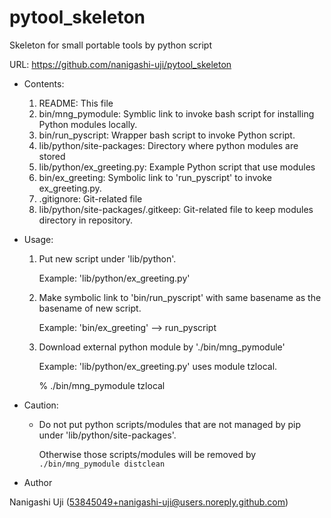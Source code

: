 # pytool_skeleton

Skeleton for small portable tools by python script

URL: https://github.com/nanigashi-uji/pytool_skeleton

- Contents:

  1. README:                            This file
  2. bin/mng_pymodule:                  Symblic link to invoke bash script for installing Python modules locally.
  3. bin/run_pyscript:                  Wrapper bash script to invoke Python script.
  4. lib/python/site-packages:          Directory where python modules are stored 
  5. lib/python/ex_greeting.py:         Example Python script that use modules
  6. bin/ex_greeting:                   Symbolic link to 'run_pyscript' to invoke ex_greeting.py.
  7. .gitignore:                        Git-related file
  8. lib/python/site-packages/.gitkeep: Git-related file to keep modules directory in repository.

- Usage: 

  1. Put new script under 'lib/python'. 

     Example: 'lib/python/ex_greeting.py'

  2. Make symbolic link to 'bin/run_pyscript' with same basename as the
     basename of new script. 

      Example: 'bin/ex_greeting' --> run_pyscript

  3. Download external python module by './bin/mng_pymodule'

      Example: 'lib/python/ex_greeting.py' uses module tzlocal.

      % ./bin/mng_pymodule tzlocal

- Caution:

  - Do not put python scripts/modules that are not managed by pip
    under 'lib/python/site-packages'.

    Otherwise those scripts/modules will be removed by 
    `./bin/mng_pymodule distclean`

- Author

Nanigashi Uji (53845049+nanigashi-uji@users.noreply.github.com)
